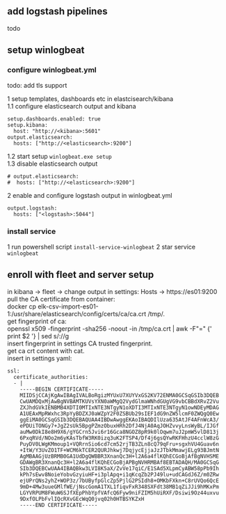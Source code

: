 ## add logstash pipelines
todo
## setup winlogbeat
### configure winlogbeat.yml
todo: add tls support  

1 setup templates, dashboards etc in elastcisearch/kibana  
1.1 configure elasticsearch output and kibana
```
setup.dashboards.enabled: true
setup.kibana:
  host: "http://<kibana>:5601"
output.elasticsearch:
  hosts: ["http://<elasticsearch>:9200"]
```  
1.2 start setup ```winlogbeat.exe setup```   
1.3 disable elasticsearch output 
```
# output.elasticsearch:
#  hosts: ["http://<elasticsearch>:9200"]
```
2 enable and configure logstash output in winlogbeat.yml
```
output.logstash:
  hosts: ["<logstash>:5044"]
```
### install service
1 run powershell script ```install-service-winlogbeat```
2 star service ```winlogbeat```
## enroll with fleet and server setup
in kibana -> fleet -> change output in settings:
Hosts -> https://es01:9200  
pull the CA certificate from container:  
docker cp elk-csv-import-es01-1:/usr/share/elasticsearch/config/certs/ca/ca.crt /tmp/.  
get fingerprint of ca:  
openssl x509 -fingerprint -sha256 -noout -in /tmp/ca.crt | awk -F"=" {' print $2 '} | sed s/://g  
insert fingerprint in settings CA trusted fingerprint.  
get ca crt content with cat.  
insert in settings yaml:  
```
ssl:
  certificate_authorities:
  - |
    -----BEGIN CERTIFICATE-----
    MIIDSjCCAjKgAwIBAgIVALBoRgizMYUxU7XUYVxGS2KV72ENMA0GCSqGSIb3DQEB
    CwUAMDQxMjAwBgNVBAMTKUVsYXN0aWMgQ2VydGlmaWNhdGUgVG9vbCBBdXRvZ2Vu
    ZXJhdGVkIENBMB4XDTI0MTIxNTE3NTgyN1oXDTI3MTIxNTE3NTgyN1owNDEyMDAG
    A1UEAxMpRWxhc3RpYyBDZXJ0aWZpY2F0ZSBUb29sIEF1dG9nZW5lcmF0ZWQgQ0Ew
    ggEiMA0GCSqGSIb3DQEBAQUAA4IBDwAwggEKAoIBAQDIlUza635AtJF4AFnWcA3/
    ePDUiTONGy7+JgZ2sUk5BpgPZmzObuxHRh2DfJ4NjA0AqJOHZvvyLnsWyBL/IJGf
    auMw0DkI8e8H9X6/gYGCrn5Jvi6r16Gca8NGOZ8pR9k0lOqwm7uJ2pmW5vlD813j
    6PxqRVd/NOo2m6yKAsTbfW3RK0izq3uK2FTSP4/Df4j6gsQYwRKFHhzU4cclW8zG
    PuyDV0LWgKMmoup1+VQRrnSio6cd7cm52rjTB3ZLn8cQ79qFru+sgxhVU4Guav6n
    +ItW/Y3UvZO1TF+WCM6kTCER2QURJhkwj7DqjycEjjaJzJTbkMmawjELg93BJmtN
    AgMBAAGjUzBRMB0GA1UdDgQWBBR3XnanQc3H+l2A6a4flKQhECGoBjAfBgNVHSME
    GDAWgBR3XnanQc3H+l2A6a4flKQhECGoBjAPBgNVHRMBAf8EBTADAQH/MA0GCSqG
    SIb3DQEBCwUAA4IBAQBkw3LVI8K5aX/ZvVe17qiC/E1SAd5XLpmCyABW58pPb9Ih
    kPh7sEwv8NoieYobvGzyiuHF+i3plApq+i1qKcqZb2PJ49lu+udCAGdJ6Z/m0ZRw
    ejUPrQNs2yhZ+WOP3z/7bUByfpGlcZp5PjlG2PSIdh8+OMKbFXkn+C8rUVQo6QcE
    9mD+4Mw3uueGMlfWE/jNscGomA1TXL1fiqvFxR348SXFdt38MB1qZiJJi9hMKxPm
    LGYVRPUM8FWuW6SJfXEpPhbYpfVAfcQ6Fyw9niFZIM5hUiRXF/Dsiwi9Oz44uxvu
    9DxfOLPbFvlIQcRXvGEcWqQ0jvq02h0HTBSYKZxH
    -----END CERTIFICATE-----
```
